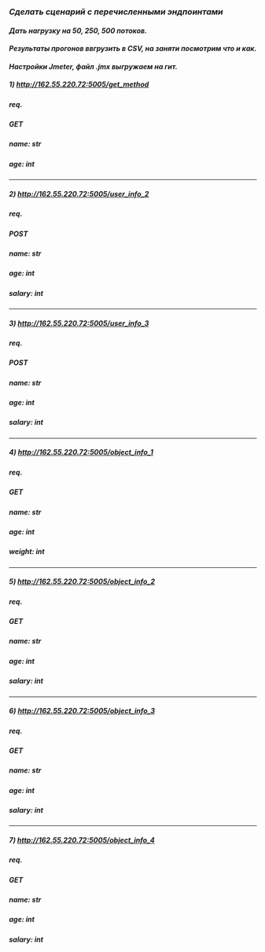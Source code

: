 ### ***Сделать сценарий с перечисленными эндпоинтами***

#### ***Дать нагрузку на 50, 250, 500 потоков.***
#### ***Результаты прогонов ввгрузить в CSV, на заняти посмотрим что и как.***
#### ***Настройки Jmeter, файл .jmx выгружаем на гит.***

##### *1) http://162.55.220.72:5005/get_method*
##### **req.**
##### **GET**
##### **name: str**
##### **age: int**

***

##### *2) http://162.55.220.72:5005/user_info_2*
##### **req.**
##### **POST**
##### **name: str**
##### **age: int**
##### **salary: int**

***

##### *3) http://162.55.220.72:5005/user_info_3*
##### **req.**
##### **POST**
##### **name: str**
##### **age: int**
##### **salary: int**

***

##### *4) http://162.55.220.72:5005/object_info_1*
##### **req.**
##### **GET**
##### **name: str**
##### **age: int**
##### **weight: int**

***

##### *5) http://162.55.220.72:5005/object_info_2*
##### **req.**
##### **GET**
##### **name: str**
##### **age: int**
##### **salary: int**

***

##### *6) http://162.55.220.72:5005/object_info_3*
##### **req.**
##### **GET**
##### **name: str**
##### **age: int**
##### **salary: int**

***

##### *7) http://162.55.220.72:5005/object_info_4*
##### **req.**
##### **GET**
##### **name: str**
##### **age: int**
##### **salary: int**
